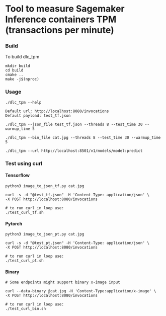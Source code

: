 # Tool to measure Sagemaker Inference containers TPM (transactions per minute)

### Build
To build dlc_tpm
```
mkdir build
cd build
cmake ..
make -j$(nproc)
```

### Usage
```
./dlc_tpm --help

Default url: http://localhost:8080/invocations
Default payload: test_tf.json

./dlc_tpm --json_file test_tf.json --threads 8 --test_time 30 --warmup_time 5

./dlc_tpm --bin_file cat.jpg --threads 8 --test_time 30 --warmup_time 5

./dlc_tpm --url http://localhost:8501/v1/models/model:predict
```

### Test using curl

#### Tensorflow
```
python3 image_to_json_tf.py cat.jpg

curl -s -d "@test_tf.json" -H 'Content-Type: application/json' \
-X POST http://localhost:8080/invocations

# to run curl in loop use:
./test_curl_tf.sh
```

#### Pytorch
```
python3 image_to_json_pt.py cat.jpg

curl -s -d "@test_pt.json" -H 'Content-Type: application/json' \
-X POST http://localhost:8080/invocations

# to run curl in loop use:
./test_curl_pt.sh
```

#### Binary
```
# Some endpoints might support binary x-image input

curl --data-binary @cat.jpg -H 'Content-Type:application/x-image' \
-X POST http://localhost:8080/invocations

# to run curl in loop use:
./test_curl_bin.sh
```
